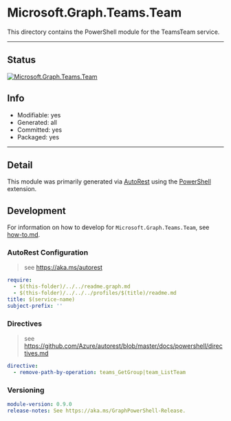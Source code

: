 <!-- region Generated -->
# Microsoft.Graph.Teams.Team
This directory contains the PowerShell module for the TeamsTeam service.

---
## Status
[![Microsoft.Graph.Teams.Team](https://img.shields.io/powershellgallery/v/Microsoft.Graph.Teams.Team.svg?style=flat-square&label=Microsoft.Graph.Teams.Team "Microsoft.Graph.Teams.Team")](https://www.powershellgallery.com/packages/Microsoft.Graph.Teams.Team/)

## Info
- Modifiable: yes
- Generated: all
- Committed: yes
- Packaged: yes

---
## Detail
This module was primarily generated via [AutoRest](https://github.com/Azure/autorest) using the [PowerShell](https://github.com/Azure/autorest.powershell) extension.

## Development
For information on how to develop for `Microsoft.Graph.Teams.Team`, see [how-to.md](how-to.md).
<!-- endregion -->

### AutoRest Configuration

> see https://aka.ms/autorest

``` yaml
require:
  - $(this-folder)/../../readme.graph.md
  - $(this-folder)/../../../profiles/$(title)/readme.md
title: $(service-name)
subject-prefix: ''

```

### Directives

> see https://github.com/Azure/autorest/blob/master/docs/powershell/directives.md

``` yaml
directive:
  - remove-path-by-operation: teams_GetGroup|team_ListTeam
```

### Versioning

``` yaml
module-version: 0.9.0
release-notes: See https://aka.ms/GraphPowerShell-Release.
```
